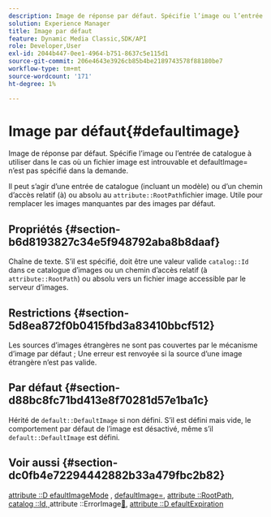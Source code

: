 ```yaml
---
description: Image de réponse par défaut. Spécifie l’image ou l’entrée de catalogue à utiliser dans le cas où un fichier image est introuvable et defaultImage= n’est pas spécifié dans la demande.
solution: Experience Manager
title: Image par défaut
feature: Dynamic Media Classic,SDK/API
role: Developer,User
exl-id: 2044b447-0ee1-4964-b751-8637c5e115d1
source-git-commit: 206e4643e3926cb85b4be2189743578f88180be7
workflow-type: tm+mt
source-wordcount: '171'
ht-degree: 1%

---
```


# Image par défaut{#defaultimage}

Image de réponse par défaut. Spécifie l’image ou l’entrée de catalogue à utiliser dans le cas où un fichier image est introuvable et defaultImage= n’est pas spécifié dans la demande.

Il peut s’agir d’une entrée de catalogue (incluant un modèle) ou d’un chemin d’accès relatif (à) ou absolu au `attribute::RootPath`fichier image. Utile pour remplacer les images manquantes par des images par défaut.

## Propriétés {#section-b6d8193827c34e5f948792aba8b8daaf}

Chaîne de texte. S’il est spécifié, doit être une valeur valide `catalog::Id` dans ce catalogue d’images ou un chemin d’accès relatif (à `attribute::RootPath`) ou absolu vers un fichier image accessible par le serveur d’images.

## Restrictions {#section-5d8ea872f0b0415fbd3a83410bbcf512}

Les sources d’images étrangères ne sont pas couvertes par le mécanisme d’image par défaut ; Une erreur est renvoyée si la source d’une image étrangère n’est pas valide.

## Par défaut {#section-d88bc8fc71bd413e8f70281d57e1ba1c}

Hérité de `default::DefaultImage` si non défini. S’il est défini mais vide, le comportement par défaut de l’image est désactivé, même s’il `default::DefaultImage` est défini.

## Voir aussi {#section-dc0fb4e72294442882b33a479fbc2b82}

[attribute ::D efaultImageMode](../../../../../is-api/image-catalog/image-serving-api-ref/c-image-catalog-reference/c-attributes-reference/r-defaultimagemode.md#reference-8a996af162f84e46bbe9e6e0d4e26782) , [defaultImage=](../../../../../is-api/image-catalog/image-serving-api-ref/c-image-catalog-reference/c-attributes-reference/r-is-cat-defaultimage.md#reference-8e9900e129f54ed68462a3c2fc3bc433), [attribute ::RootPath](../../../../../is-api/image-catalog/image-serving-api-ref/c-image-catalog-reference/c-attributes-reference/r-rootpath.md#reference-17d57e5967be403b8408fa7214017494), [catalog ::Id, ](/help/aem-is-ir-api/is-api/image-catalog/image-serving-api-ref/c-image-catalog-reference/c-image-svg-data-reference/c-image-data-reference/r-id-cat.md)attribute ::ErrorImage[&#128279;](../../../../../is-api/image-catalog/image-serving-api-ref/c-image-catalog-reference/c-attributes-reference/r-errorimage.md#reference-c494d5d8b2584fe3800f35baabd0292c), [attribute ::D efaultExpiration](../../../../../is-api/image-catalog/image-serving-api-ref/c-image-catalog-reference/c-attributes-reference/r-defaultexpiration.md#reference-0526166fab654fceb243b75d1ea4f0cf)
